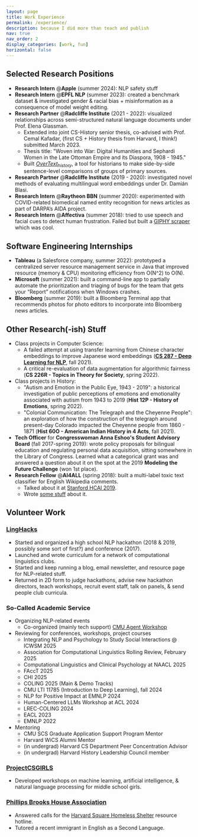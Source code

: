 ```yaml
---
layout: page
title: Work Experience
permalink: /experience/
description: because I did more than teach and publish
nav: true
nav_order: 2
display_categories: [work, fun]
horizontal: false
---
```


## Selected Research Positions
- **Research Intern** @**Apple** (summer 2024): NLP safety stuff
- **Research Intern** @**EPFL NLP** (summer 2023): created a benchmark dataset & investigated gender & racial bias + misinformation as a consequence of model weight editing.
- **Research Partner** @**Radcliffe Institute** (2021 - 2022): visualized relationships across semi-structured natural language documents under Prof. Elena Glassman. 
  - Extended into joint CS-History senior thesis, co-advised with Prof. Cemal Kafadar, (first CS + History thesis from Harvard, I think!) submitted March 2023. 
  - Thesis title: "Woven into War: Digital Humanities and Sephardi Women in the Late Ottoman Empire and its Diaspora, 1908 - 1945." 
  - Built [*OverText<sub>history</sub>*](https://github.com/ENSCMA2/overtext-history), a tool for historians to make side-by-side sentence-level comparisons of groups of primary sources.
- **Research Partner** @**Radcliffe Institute** (2019 - 2020): investigated novel methods of evaluating multilingual word embeddings under Dr. Damián Blasi.
- **Research Intern** @**Raytheon BBN** (summer 2020): experimented with COVID-related biomedical named entity recognition for news articles as part of DARPA’s AIDA project.
- **Research Intern** @**Affectiva** (summer 2018): tried to use speech and facial cues to detect human frustration. Failed but built a [GIPHY scraper](https://github.com/ENSCMA2/giphy-scraper) which was cool.  


## Software Engineering Internships
- **Tableau** (a Salesforce company, summer 2022): prototyped a centralized server resource management service in Java that improved resource (memory & CPU) monitoring efficiency from O(N^2) to O(N).
- **Microsoft** (summer 2021): built a command-line app to partially automate the prioritization and triaging of bugs for the team that gets your “Report” notifications when Windows crashes.
- **Bloomberg** (summer 2019): built a Bloomberg Terminal app that recommends photos for photo editors to incorporate into Bloomberg news articles.  


## Other Research(-ish) Stuff
- Class projects in Computer Science:
  - A failed attempt at using transfer learning from Chinese character embeddings to improve Japanese word embeddings (**[CS 287 - Deep Learning for NLP](https://harvard-iacs.github.io/CS287/)**, fall 2021).
  - A critical re-evaluation of data augmentation for algorithmic fairness (**CS 226R - Topics in Theory for Society**, spring 2022).
- Class projects in History:
  - "Autism and Emotion in the Public Eye, 1943 - 2019": a historical investigation of public perceptions of emotions and emotionality associated with autism from 1943 to 2019 (**Hist 12P - History of Emotions**, spring 2022).
  - "Colonial Communication: The Telegraph and the Cheyenne People": an exploration of how the construction of the telegraph around present-day Colorado impacted the Cheyenne people from 1860 - 1871 (**Hist 60O - American Indian History in 4 Acts**, fall 2021).
- **Tech Officer** for **Congresswoman Anna Eshoo's Student Advisory Board** (fall 2017-spring 2019): wrote policy proposals for bilingual education and regulating personal data acquisition, sitting somewhere in the Library of Congress. Learned what a categorical grant was and answered a question about it on the spot at the 2019 **Modeling the Future Challenge** (won 1st place).
- **Research Fellow** @**AI4ALL** (spring 2018): built a multi-label toxic text classifier for English Wikipedia comments. 
  - Talked about it at [Stanford HCAI 2019](https://medium.com/stanfords-gdpi/the-future-of-human-centered-ai-governance-innovation-and-protection-of-human-rights-5c371f195232).
  - Wrote [some stuff](https://medium.com/ai4allorg/making-the-internet-a-safer-place-with-ai-f97cf46b3f16) about it.  

## Volunteer Work  
### [LingHacks](http://linghacks.tech)
- Started and organized a high school NLP hackathon (2018 & 2019, possibly some sort of first?) and conference (2017).
- Launched and wrote curriculum for a network of computational linguistics clubs.
- Started and keep running a blog, email newsletter, and resource page for NLP-related stuff.
- Returned in 2D form to judge hackathons, advise new hackathon directors, teach workshops, recruit event staff, talk on panels, & send people club curricula.

### So-Called Academic Service
- Organizing NLP-related events
  - Co-organized (mainly tech support) [CMU Agent Workshop](https://cmu-agent-workshop.github.io/)
- Reviewing for conferences, workshops, project courses
  - Integrating NLP and Psychology to Study Social Interactions @ ICWSM 2025
  - Association for Computational Linguistics Rolling Review, February 2025
  - Computational Linguistics and Clinical Psychology at NAACL 2025
  - FAccT 2025
  - CHI 2025
  - COLING 2025 (Main & Demo Tracks)
  - CMU LTI 11785 (Introduction to Deep Learning), fall 2024
  - NLP for Positive Impact at EMNLP 2024
  - Human-Centered LLMs Workshop at ACL 2024
  - LREC-COLING 2024
  - EACL 2023
  - EMNLP 2022
- Mentoring
  - CMU SCS Graduate Application Support Program Mentor
  - Harvard WiCS Alumni Mentor
  - (in undergrad) Harvard CS Department Peer Concentration Advisor
  - (in undergrad) Harvard History Leadership Council member

### [ProjectCSGIRLS](https://projectcsgirls.org)
- Developed workshops on machine learning, artificial intelligence, & natural language processing for middle school girls.

### [Phillips Brooks House Association](https://pbha.org)
- Answered calls for the [Harvard Square Homeless Shelter](https://hshshelter.org/) resource hotline.
- Tutored a recent immigrant in English as a Second Language.

